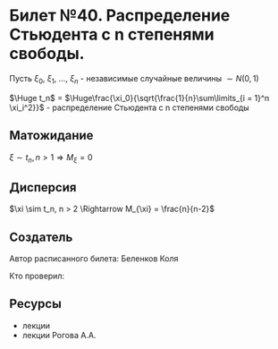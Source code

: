 # Билет №40. Распределение Стьюдента с n степенями свободы.
Пусть $\xi_0$, $\xi_1$, ..., $\xi_n$ - независимые случайные величины $\sim N(0, 1)$

$\Huge t_n$ = $\Huge\frac{\xi_0}{\sqrt{\frac{1}{n}\sum\limits_{i = 1}^n \xi_i^2}}$ - распределение Стьюдента с n степенями свободы
## Матожидание
$\xi \sim t_n, n > 1 \Rightarrow M_{\xi} = 0$ 
## Дисперсия
$\xi \sim t_n, n > 2 \Rightarrow M_{\xi} = \frac{n}{n-2}$ 
## Создатель

Автор расписанного билета: Беленков Коля

Кто проверил:


## Ресурсы
- лекции
- лекции Рогова А.А.
